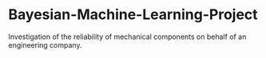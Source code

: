 # Bayesian-Machine-Learning-Project
Investigation of the reliability of mechanical components on behalf of an engineering company. 
